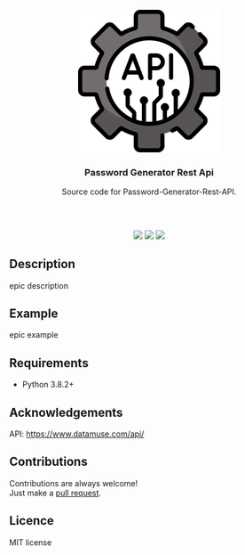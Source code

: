 <p align="center">
<img src="images/api.png" width="256" height="256"/>
<br/>
<h3 align="center">Password Generator Rest Api</h3>
<p align="center">Source code for Password-Generator-Rest-API.</p>
<h2></h2>
</p>
<br />

<p align="center">
<a href="../../issues"><img src="https://img.shields.io/github/issues/aminbeigi/Password-Generator-Rest-API.svg?style=flat-square" /></a>
<a href="../../pulls"><img src="https://img.shields.io/github/issues-pr/aminbeigi/Password-Generator-Rest-API.svg?style=flat-square" /></a>
<img src="https://img.shields.io/github/license/aminbeigi/Password-Generator-Rest-API?style=flat-square">
</p>

## Description
epic description

## Example
epic example

## Requirements
* Python 3.8.2+

## Acknowledgements
API: https://www.datamuse.com/api/

## Contributions
Contributions are always welcome!  
Just make a [pull request](../../pulls).

## Licence
MIT license
